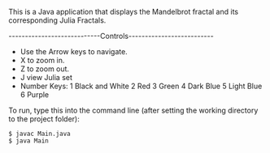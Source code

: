 This is a Java application that displays the Mandelbrot fractal and its corresponding Julia Fractals. 

----------------------------Controls--------------------------

- Use the Arrow keys to navigate.
- X to zoom in.
- Z to zoom out.
- J view Julia set
- Number Keys:
  1 Black and White 
  2 Red
  3 Green
  4 Dark Blue
  5 Light Blue
  6 Purple

To run, type this into the command line (after setting the working directory to the project folder):

	$ javac Main.java
	$ java Main
